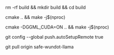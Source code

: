 rm -rf build && mkdir build && cd build
<!-- buld with CPU only -->
cmake .. && make -j$(nproc)
<!-- build with CPU & GPU  -->
 cmake -DGGML_CUDA=ON .. && make -j$(nproc)


git config --global push.autoSetupRemote true


git pull origin safe-wundot-llama
